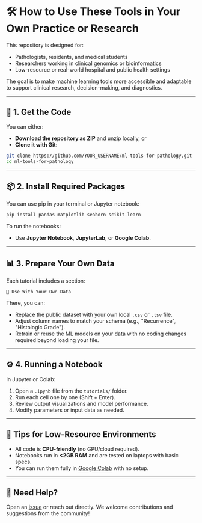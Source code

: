 # 🛠 How to Use These Tools in Your Own Practice or Research

This repository is designed for:
- Pathologists, residents, and medical students
- Researchers working in clinical genomics or bioinformatics
- Low-resource or real-world hospital and public health settings

The goal is to make machine learning tools more accessible and adaptable to support clinical research, decision-making, and diagnostics.

---

## 📁 1. Get the Code

You can either:
- **Download the repository as ZIP** and unzip locally, or
- **Clone it with Git**:
```bash
git clone https://github.com/YOUR_USERNAME/ml-tools-for-pathology.git
cd ml-tools-for-pathology
```

---

## 📦 2. Install Required Packages

You can use pip in your terminal or Jupyter notebook:
```bash
pip install pandas matplotlib seaborn scikit-learn
```

To run the notebooks:
- Use **Jupyter Notebook**, **JupyterLab**, or **Google Colab**.

---

## 📊 3. Prepare Your Own Data

Each tutorial includes a section:
```
🧠 Use With Your Own Data
```

There, you can:
- Replace the public dataset with your own local `.csv` or `.tsv` file.
- Adjust column names to match your schema (e.g., "Recurrence", "Histologic Grade").
- Retrain or reuse the ML models on your data with no coding changes required beyond loading your file.

---

## ⚙️ 4. Running a Notebook

In Jupyter or Colab:
1. Open a `.ipynb` file from the `tutorials/` folder.
2. Run each cell one by one (Shift + Enter).
3. Review output visualizations and model performance.
4. Modify parameters or input data as needed.

---

## 🧠 Tips for Low-Resource Environments

- All code is **CPU-friendly** (no GPU/cloud required).
- Notebooks run in **<2GB RAM** and are tested on laptops with basic specs.
- You can run them fully in [Google Colab](https://colab.research.google.com/) with no setup.

---

## 💬 Need Help?

Open an [issue](https://github.com/YOUR_USERNAME/ml-tools-for-pathology/issues) or reach out directly.
We welcome contributions and suggestions from the community!

